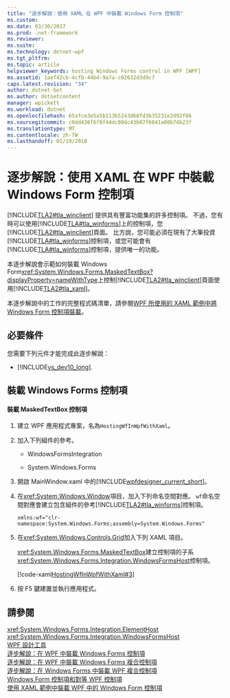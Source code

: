 ```yaml
---
title: "逐步解說：使用 XAML 在 WPF 中裝載 Windows Form 控制項"
ms.custom: 
ms.date: 03/30/2017
ms.prod: .net-framework
ms.reviewer: 
ms.suite: 
ms.technology: dotnet-wpf
ms.tgt_pltfrm: 
ms.topic: article
helpviewer_keywords: hosting Windows Forms control in WPF [WPF]
ms.assetid: 1aef42cb-4cfb-44b4-9a7a-c02632d3d9c7
caps.latest.revision: "34"
author: dotnet-bot
ms.author: dotnetcontent
manager: wpickett
ms.workload: dotnet
ms.openlocfilehash: 65afce3e5a5b113b5243d68fd3b35231e2d92f86
ms.sourcegitcommit: c0dd436f6f8f44dc80dc43b07f6841a00b74b23f
ms.translationtype: MT
ms.contentlocale: zh-TW
ms.lasthandoff: 01/19/2018
---
```

# <a name="walkthrough-hosting-a-windows-forms-control-in-wpf-by-using-xaml"></a>逐步解說：使用 XAML 在 WPF 中裝載 Windows Form 控制項
[!INCLUDE[TLA2#tla_winclient](../../../../includes/tla2sharptla-winclient-md.md)] 提供具有豐富功能集的許多控制項。 不過，您有時可以使用[!INCLUDE[TLA#tla_winforms](../../../../includes/tlasharptla-winforms-md.md)]上的控制項，您[!INCLUDE[TLA2#tla_winclient](../../../../includes/tla2sharptla-winclient-md.md)]頁面。 比方說，您可能必須在現有了大筆投資[!INCLUDE[TLA#tla_winforms](../../../../includes/tlasharptla-winforms-md.md)]控制項，或您可能會有[!INCLUDE[TLA#tla_winforms](../../../../includes/tlasharptla-winforms-md.md)]控制項，提供唯一的功能。  
  
 本逐步解說會示範如何裝載 Windows Form<xref:System.Windows.Forms.MaskedTextBox?displayProperty=nameWithType>上控制[!INCLUDE[TLA2#tla_winclient](../../../../includes/tla2sharptla-winclient-md.md)]頁面使用[!INCLUDE[TLA2#tla_xaml](../../../../includes/tla2sharptla-xaml-md.md)]。  
  
 本逐步解說中的工作的完整程式碼清單，請參閱[WPF 所使用的 XAML 範例中將 Windows Form 控制項裝載](http://go.microsoft.com/fwlink/?LinkID=160000)。  
  
## <a name="prerequisites"></a>必要條件  
 您需要下列元件才能完成此逐步解說：  
  
-   [!INCLUDE[vs_dev10_long](../../../../includes/vs-dev10-long-md.md)].  
  
## <a name="hosting-the-windows-forms-control"></a>裝載 Windows Forms 控制項  
  
#### <a name="to-host-the-maskedtextbox-control"></a>裝載 MaskedTextBox 控制項  
  
1.  建立 WPF 應用程式專案，名為`HostingWfInWpfWithXaml`。  
  
2.  加入下列組件的參考。  
  
    -   WindowsFormsIntegration  
  
    -   System.Windows.Forms  
  
3.  開啟 MainWindow.xaml 中的[!INCLUDE[wpfdesigner_current_short](../../../../includes/wpfdesigner-current-short-md.md)]。  
  
4.  在<xref:System.Windows.Window>項目，加入下列命名空間對應。 `wf`命名空間對應會建立包含組件的參考[!INCLUDE[TLA2#tla_winforms](../../../../includes/tla2sharptla-winforms-md.md)]控制項。  
  
    ```xaml  
    xmlns:wf="clr-namespace:System.Windows.Forms;assembly=System.Windows.Forms"  
    ```  
  
5.  在<xref:System.Windows.Controls.Grid>加入下列 XAML 項目。  
  
     <xref:System.Windows.Forms.MaskedTextBox>建立控制項的子系<xref:System.Windows.Forms.Integration.WindowsFormsHost>控制項。  
  
     [!code-xaml[HostingWfInWpfWithXaml#3](../../../../samples/snippets/csharp/VS_Snippets_Wpf/HostingWfInWpfWithXaml/CSharp/HostingWfInWpf/Window1.xaml#3)]  
  
6.  按 F5 鍵建置並執行應用程式。  
  
## <a name="see-also"></a>請參閱  
 <xref:System.Windows.Forms.Integration.ElementHost>  
 <xref:System.Windows.Forms.Integration.WindowsFormsHost>  
 [WPF 設計工具](http://msdn.microsoft.com/library/c6c65214-8411-4e16-b254-163ed4099c26)  
 [逐步解說：在 WPF 中裝載 Windows Forms 控制項](../../../../docs/framework/wpf/advanced/walkthrough-hosting-a-windows-forms-control-in-wpf.md)  
 [逐步解說：在 WPF 中裝載 Windows Forms 複合控制項](../../../../docs/framework/wpf/advanced/walkthrough-hosting-a-windows-forms-composite-control-in-wpf.md)  
 [逐步解說：在 Windows Forms 中裝載 WPF 複合控制項](../../../../docs/framework/wpf/advanced/walkthrough-hosting-a-wpf-composite-control-in-windows-forms.md)  
 [Windows Form 控制項和對等 WPF 控制項](../../../../docs/framework/wpf/advanced/windows-forms-controls-and-equivalent-wpf-controls.md)  
 [使用 XAML 範例中裝載 WPF 中的 Windows Form 控制項](http://go.microsoft.com/fwlink/?LinkID=160000)
